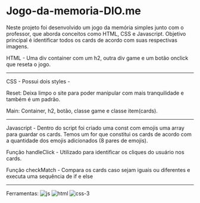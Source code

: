 # Jogo-da-memoria-DIO.me

Neste projeto foi desenvolvido um jogo da memória simples junto com o professor, que aborda conceitos como HTML, CSS e Javascript. Objetivo principal é identificar todos os cards de acordo com suas respectivas imagens. 

HTML - Uma div container com um h2, outra div game e um botão onclick que reseta o jogo.

---
CSS - Possui dois styles - 

Reset: Deixa limpo o site para poder manipular com mais tranquilidade e também é um padrão.

Main: Container, h2, botão, classe game e classe item(cards).

---
Javascript - Dentro do script foi criado uma const com emojis uma array para guardar os cards. Temos um for que constitui os cards de acordo com a quantidade dos emojis adicionados (8 pares de emojis).

Função handleClick - Utilizado para identificar os cliques do usuário nos cards.

Função checkMatch - Compara os cards caso sejam iguais ou diferentes e executa uma sequência de if e else 

---
Ferramentas:
![js](https://github.com/user-attachments/assets/556274c5-a42e-49fe-b527-7de86d5c9380) ![html](https://github.com/user-attachments/assets/b2aa2625-7066-4405-97c9-e6e25d2d5974) ![css-3](https://github.com/user-attachments/assets/7749c3eb-4769-4589-92c1-ada95a95ee62)
